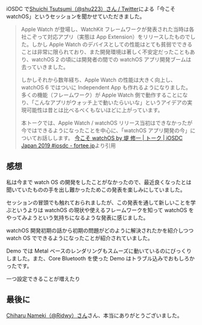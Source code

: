 iOSDC で[Shuichi Tsutsumi（@shu223）さん / Twitter](https://twitter.com/shu223)による「今こそ watchOS」というセッションを聞かせていただきました。

> <script async class="speakerdeck-embed" data-id="84956662d52b4bf2923084bf9d7ac975" data-ratio="1.33333333333333" src="//speakerdeck.com/assets/embed.js"></script>
>
> Apple Watch が登場し、WatchKit フレームワークが発表された当時は各社こぞって対応アプリ（実態は App Extension）をリリースしたものでした。しかし Apple Watch のデバイスとしての性能はとても貧弱でできることは非常に限られており、また開発環境は著しく不安定だったこともあり、watchOS 2 の頃には開発者の間での watchOS アプリ開発ブームは去っていきました。
>
> しかしそれから数年経ち、Apple Watch の性能は大きく向上し、watchOS 6 ではついに Independent App も作れるようになりました。多くの機能（フレームワーク）が Apple Watch 側で動作することになり、「こんなアプリがウォッチ上で動いたらいいな」というアイデアの実現可能性は昔とは比べるべくもないほどに上がっています。
>
> 本トークでは、Apple Watch / watchOS リリース当初はできなかったが今ではできるようになったことを中心に、「watchOS アプリ開発の今」についてお話しします。
> [今こそ watchOS by 堤 修一 | トーク | iOSDC Japan 2019 #iosdc - fortee.jp](https://fortee.jp/iosdc-japan-2019/proposal/aed43999-373f-40fc-9cf9-c15cc32bc670)より引用

## 感想

私は今まで watch OS の開発をしたことがなかったので、最近良くなったとは聞いていたものの手を出し難かったためこの発表を楽しみにしていました。

セッションの冒頭でも触れておられましたが、この発表を通して新しいことを学ぶというよりは watchOS の現状や使えるフレームワークを知って watchOS をやってみようという気持ちになるような発表に感じました。

watchOS 開発初期の話から初期の問題がどのように解決されたかを紹介しつつ watch OS でできるようになったことが紹介されていました。

Demo では Metal ベースのレンダリングもスムーズに動いているのにびっくりしました。また、Core Bluetooth を使った Demo はトラブル込みでおもしろかったです。

一つ設定できることが増えたり

## 最後に

[Chiharu Nameki（@Ridwy）さん](https://twitter.com/Ridwy)さん、本当にありがとうございました。

